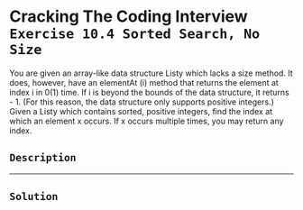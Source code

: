 # Cracking The Coding Interview `Exercise 10.4 Sorted Search, No Size` 

You are given an array-like data structure Listy which lacks a size
method. It does, however, have an elementAt (i) method that returns the element at index i in
0(1) time. If i is beyond the bounds of the data structure, it returns - 1. (For this reason, the data
structure only supports positive integers.) Given a Listy which contains sorted, positive integers,
find the index at which an element x occurs. If x occurs multiple times, you may return any index.

## `Description`

---

## `Solution`